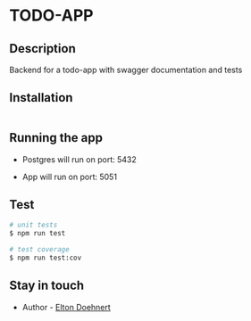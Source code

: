 # TODO-APP
## Description

Backend for a todo-app with swagger documentation and tests

## Installation

```bash
```

## Running the app

* Postgres will run on port: 5432

* App will run on port: 5051


## Test

```bash
# unit tests
$ npm run test

# test coverage
$ npm run test:cov
```

## Stay in touch

- Author - [Elton Doehnert](mailto:eltonfd@gmail.com)
